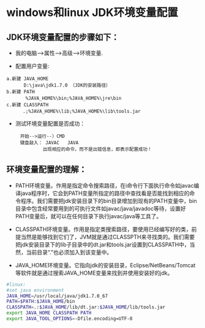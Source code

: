 #  windows和linux JDK环境变量配置

## JDK环境变量配置的步骤如下：

- 我的电脑-->属性-->高级-->环境变量.

- 配置用户变量:

```
a.新建 JAVA_HOME
　　   D:\java\jdk1.7.0 （JDK的安装路径）
b.新建 PATH
　　　  %JAVA_HOME%\bin;%JAVA_HOME%\jre\bin
c.新建 CLASSPATH
　　　 .;%JAVA_HOME%\lib;%JAVA_HOME%\lib\tools.jar
```

- 测试环境变量配置是否成功：

```
　　　开始-->运行--〉CMD
　　　键盘敲入： JAVAC   JAVA
　　　　　　　　出现相应的命令，而不是出错信息，即表示配置成功！
```

## 环境变量配置的理解：

- PATH环境变量。作用是指定命令搜索路径，在i命令行下面执行命令如javac编译java程序时，它会到PATH变量所指定的路径中查找看是否能找到相应的命令程序。我们需要把jdk安装目录下的bin目录增加到现有的PATH变量中，bin目录中包含经常要用到的可执行文件如javac/java/javadoc等待，设置好PATH变量后，就可以在任何目录下执行javac/java等工具了。


- CLASSPATH环境变量。作用是指定类搜索路径，要使用已经编写好的类，前提当然是能够找到它们了，JVM就是通过CLASSPTH来寻找类的。我们需要把jdk安装目录下的lib子目录中的dt.jar和tools.jar设置到CLASSPATH中，当然，当前目录“.”也必须加入到该变量中。


- JAVA_HOME环境变量。它指向jdk的安装目录，Eclipse/NetBeans/Tomcat等软件就是通过搜索JAVA_HOME变量来找到并使用安装好的jdk。


```sh
#linux:
#set java environment
JAVA_HOME=/usr/local/java/jdk1.7.0_67
PATH=$PATH:$JAVA_HOME/bin
CLASSPATH=.:$JAVA_HOME/lib/dt.jar:$JAVA_HOME/lib/tools.jar
export JAVA_HOME CLASSPATH PATH
export JAVA_TOOL_OPTIONS=-Dfile.encoding=UTF-8
```